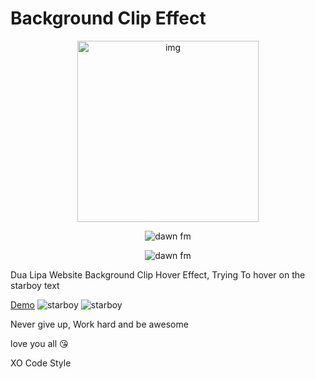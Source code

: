 <h1>Background Clip Effect</h1>

<p align="center">
  <img src="https://iili.io/XSA0gt.md.png" width='290px' alt="img"/>
</p>

<p align="center">
  <img src="https://dcbadge.vercel.app/api/shield/509271102653202433" alt="dawn fm"/> 
</p>

<p align="center">
  <img src="https://img.shields.io/badge/code_style-XO-ff0000.svg" alt="dawn fm"/>
</p>

<p>Dua Lipa Website Background Clip Hover Effect, Trying To hover on the starboy text</p>
<a href='https://angelhtml.github.io/star_boy/'>Demo</a>

<img src='https://iili.io/SrO1Js.png' alt='starboy'/>
<img src='https://iili.io/SrOXX2.png' alt='starboy'/>

<p>Never give up, Work hard and be awesome</p>
<p>love you all 😘</p>
<p>XO Code Style</p>
